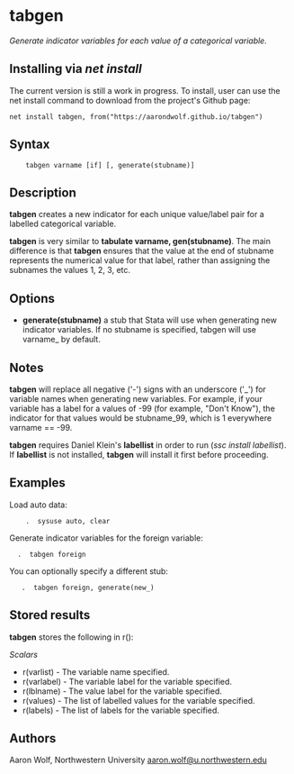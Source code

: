 tabgen
=====================================================================================================

*Generate indicator variables for each value of a categorical variable.*

## Installing via *net install*

The current version is still a work in progress. To install, user can use the net install command to download from the project's Github page:

```
net install tabgen, from("https://aarondwolf.github.io/tabgen")
```

## Syntax

        tabgen varname [if] [, generate(stubname)]

## Description

**tabgen** creates a new indicator for each unique value/label pair for a labelled categorical variable.

**tabgen** is very similar to **tabulate varname, gen(stubname)**. The main difference is that **tabgen** ensures that the value at the end of stubname represents the numerical value for that label, rather than assigning the subnames the values 1, 2, 3, etc.

## Options

- **generate(stubname)** a stub that Stata will use when generating new indicator variables. If no stubname is specified, tabgen will use varname_ by default.

## Notes

**tabgen** will replace all negative ('-') signs with an underscore ('_') for variable names when generating new variables. For example, if your variable has a label for a values of -99 (for example, "Don't Know"), the indicator for that values would be stubname_99, which is 1 everywhere varname == -99.

**tabgen** requires Daniel Klein's **labellist** in order to run (*ssc install labellist*). If **labellist** is not installed, **tabgen** will install it first before proceeding.

## Examples

Load auto data:

```
    .  sysuse auto, clear
```


Generate indicator variables for the foreign variable:

```
  .  tabgen foreign
```


You can optionally specify a different stub:

```
   .  tabgen foreign, generate(new_)
```

## Stored results

**tabgen** stores the following in r():

*Scalars*

- r(varlist) - The variable name specified.
- r(varlabel) - The variable label for the variable specified.
- r(lblname) - The value label for the variable specified.
- r(values) - The list of labelled values for the variable specified.
- r(labels) - The list of labels for the variable specified.

## Authors

Aaron Wolf, Northwestern University
aaron.wolf@u.northwestern.edu